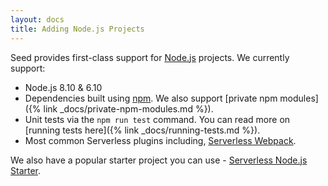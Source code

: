 ```yaml
---
layout: docs
title: Adding Node.js Projects
---
```


Seed provides first-class support for [Node.js](https://nodejs.org/) projects. We currently support:

- Node.js 8.10 & 6.10
- Dependencies built using [npm](https://www.npmjs.com). We also support [private npm modules]({% link _docs/private-npm-modules.md %}).
- Unit tests via the `npm run test` command. You can read more on [running tests here]({% link _docs/running-tests.md %}).
- Most common Serverless plugins including, [Serverless Webpack](https://github.com/serverless-heaven/serverless-webpack).

We also have a popular starter project you can use - [Serverless Node.js Starter](https://github.com/AnomalyInnovations/serverless-nodejs-starter).

